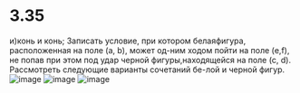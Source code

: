 # 3.35
и)конь и конь;
Записать условие, при котором белаяфигура, расположенная на поле (a, b), может од-ним ходом пойти на поле (e,f), не попав при этом под удар черной фигуры,находящейся на поле (c, d). Рассмотреть следующие варианты сочетаний бе-лой и черной фигур.
![image](https://user-images.githubusercontent.com/113889243/196466627-35551af5-9df3-4c86-b149-57e5665ed685.png)
![image](https://user-images.githubusercontent.com/113889243/196466671-324a68f7-1113-4ce7-99a1-1e469095f521.png)
![image](https://user-images.githubusercontent.com/113889243/196466767-366742aa-02e0-41c0-a7cd-5df9ab9824ee.png)
